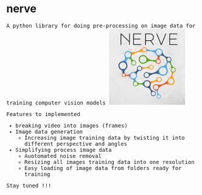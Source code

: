 # nerve

<samp>
A python library for doing pre-processing on image data for training computer vision models

<img src = "nerve.png" height="200" width="200">

Features to implemented

- breaking video into images (frames)
- Image data generation
  - Increasing image training data by twisting it into different perspective and angles
- Simplifying process image data
  - Auotomated noise removal
  - Resizing all images training data into one resolution
  - Easy loading of image data from folders ready for training


Stay tuned !!!
</samp>